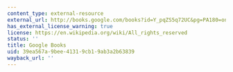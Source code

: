 ```yaml
---
content_type: external-resource
external_url: http://books.google.com/books?id=Y_pqZS5q72UC&pg=PA180=onepage
has_external_license_warning: true
license: https://en.wikipedia.org/wiki/All_rights_reserved
status: ''
title: Google Books
uid: 39ea567a-9bee-4131-9cb1-9ab3a2b63839
wayback_url: ''
---
```

